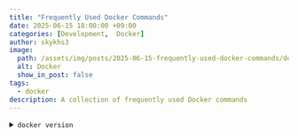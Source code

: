 ```yaml
---
title: "Frequently Used Docker Commands"
date: 2025-06-15 18:00:00 +09:00
categories: [Development,  Docker]
author: skykhs3
image:
  path: /assets/img/posts/2025-06-15-frequently-used-docker-commands/docker-logo.svg
  alt: Docker
  show_in_post: false
tags:
  - docker
description: A collection of frequently used Docker commands
---
```


<details>
<summary><code>docker version</code></summary>
<div markdown="1">
```bash
Client:
 Version:           27.5.1-rd
 API version:       1.47
 Go version:        go1.22.11
 Git commit:        0c97515
 Built:             Thu Jan 23 18:12:38 2025
 OS/Arch:           darwin/arm64
 Context:           desktop-linux

Server: Docker Desktop 4.42.0 (195023)
 Engine:
  Version:          28.2.2
  API version:      1.50 (minimum version 1.24)
  Go version:       go1.24.3
  Git commit:       45873be
  Built:            Fri May 30 12:07:27 2025
  OS/Arch:          linux/arm64
  Experimental:     false
 containerd:
  Version:          1.7.27
  GitCommit:        05044ec0a9a75232cad458027ca83437aae3f4da
 runc:
  Version:          1.2.5
  GitCommit:        v1.2.5-0-g59923ef
 docker-init:
  Version:          0.19.0
  GitCommit:        de40ad0
```
</div>
</details>

## 1. Basic Docker Commands

### 1.1. Image & Container Management

| Command | Description |
|---------|-------------|
| [`docker pull <image-name>`](https://docs.docker.com/reference/cli/docker/image/pull/) | Pull image from registry |
| [`docker rmi <image-name>`](https://docs.docker.com/reference/cli/docker/image/rm/) | Remove image |
| [`docker create --name <container-name> <image-name>`](https://docs.docker.com/reference/cli/docker/container/create/) | Create container without running it |
| [`docker run -it --name <container-name> <image-name>`](https://docs.docker.com/reference/cli/docker/container/run/) | Create and Run container interactively |
| [`docker exec -it <container-name> <command>`](https://docs.docker.com/reference/cli/docker/container/exec/) | Execute command in running container |
| [`docker ps -a`](https://docs.docker.com/reference/cli/docker/container/ps/) | List all containers |
| [`docker start <container-name>`](https://docs.docker.com/reference/cli/docker/container/start/) | Start container |
| [`docker stop <container-name>`](https://docs.docker.com/reference/cli/docker/container/stop/) | Stop container |
| [`docker logs <container-name>`](https://docs.docker.com/reference/cli/docker/container/logs/) | Show logs |
| [`docker rm <container-name>`](https://docs.docker.com/reference/cli/docker/container/rm/) | Remove container |


> Press `Ctrl + p + q` to detach from container without stopping it
{: .prompt-tip }

### 1.2. System Management

| Command | Description |
|---------|-------------|
| [`docker system df -v`](https://docs.docker.com/reference/cli/docker/system/df/) | Show disk usage |
| [`docker system prune`](https://docs.docker.com/reference/cli/docker/system/prune/) | Remove unused data |

### 1.3. Examples
```bash
# Pull Ubuntu image
docker image pull ubuntu:24.04
```
```bash
# Run Ubuntu container
docker container run -it --name ubuntu-test ubuntu:24.04
```
```bash
# Execute bash in container
docker container exec -it ubuntu-test /bin/bash
```


## 2. Docker Compose Commands

| Command | Description |
|---------|-------------|
| [`docker compose up`](https://docs.docker.com/reference/cli/docker/compose/up/) | Apply changed `compose.yml` and start services |
| [`docker compose up <service-name>`](https://docs.docker.com/reference/cli/docker/compose/up/) | Start a specific service |
| [`docker compose down`](https://docs.docker.com/reference/cli/docker/compose/down/) | Stop services |
| [`docker compose down -v`](https://docs.docker.com/reference/cli/docker/compose/down/) | Stop services and remove volumes |
| [`docker compose ls`](https://docs.docker.com/reference/cli/docker/compose/ls/) | List all projects |

> `docker compose up --build` rebuilds the images
{: .prompt-tip }